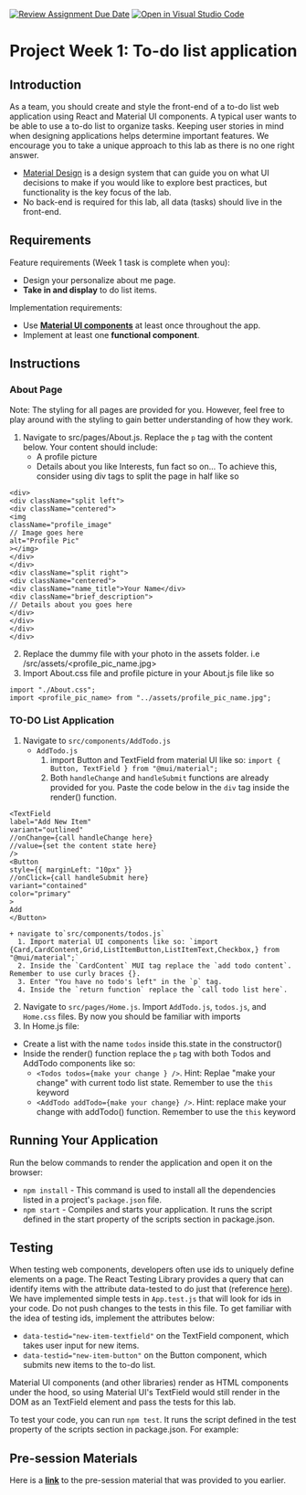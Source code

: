 [![Review Assignment Due Date](https://classroom.github.com/assets/deadline-readme-button-24ddc0f5d75046c5622901739e7c5dd533143b0c8e959d652212380cedb1ea36.svg)](https://classroom.github.com/a/rsLZezik)
[![Open in Visual Studio Code](https://classroom.github.com/assets/open-in-vscode-718a45dd9cf7e7f842a935f5ebbe5719a5e09af4491e668f4dbf3b35d5cca122.svg)](https://classroom.github.com/online_ide?assignment_repo_id=15225347&assignment_repo_type=AssignmentRepo)
# Project Week 1: To-do list application
## Introduction
As a team, you should create and style the front-end of a to-do list web application using React and Material UI components. A typical user wants to be able to use a to-do list to organize tasks. Keeping user stories in mind when designing applications helps determine important features. We encourage you to take a unique approach to this lab as there is no one right answer. 
- [Material Design](https://material.io/design/introduction) is a design system that can guide you on what UI decisions to make if you would like to explore best practices, but functionality is the key focus of the lab.
- No back-end is required for this lab, all data (tasks) should live in the front-end.


## Requirements
Feature requirements (Week 1 task is complete when you):
+ Design your personalize about me page.
+ **Take in and display** to do list items.

Implementation requirements:
+ Use [**Material UI components**](https://material-ui.com) at least once throughout the app.
+ Implement at least one **functional component**.


## Instructions

### About Page
Note: The styling for all pages are provided for you. However, feel free to play around with the styling to gain better understanding of how they work.
1. Navigate to src/pages/About.js. Replace the `p` tag with the content below. Your content should include:
    - A profile picture
    - Details about you like Interests, fun fact so on... To achieve this, consider using div tags to split the page in half like so
 ```
 <div>
 <div className="split left">
 <div className="centered">
 <img 
 className="profile_image"
 // Image goes here
 alt="Profile Pic"
 ></img>
 </div>
 </div>
 <div className="split right">
 <div className="centered">
 <div className="name_title">Your Name</div>
 <div className="brief_description">
 // Details about you goes here
 </div>
 </div>
 </div>
 </div>

 ```
2. Replace the dummy file with your photo in the assets folder. i.e /src/assets/<profile_pic_name.jpg>
3. Import About.css file and profile picture in your About.js file like so 
 ```
 import "./About.css";
 import <profile_pic_name> from "../assets/profile_pic_name.jpg";
 ```
### TO-DO List Application
1. Navigate to `src/components/AddTodo.js`
    + `AddTodo.js`
      1. import Button and TextField from material UI like so: `import { Button, TextField } from "@mui/material";`
      2. Both `handleChange` and `handleSubmit` functions are already provided for you. Paste the code below in the `div` tag inside the render() function. 
 ```
 <TextField
 label="Add New Item"
 variant="outlined"
 //onChange={call handleChange here}
 //value={set the content state here}
 />
 <Button
 style={{ marginLeft: "10px" }}
 //onClick={call handleSubmit here}
 variant="contained"
 color="primary"
 >
 Add
 </Button>

 ```
    + navigate to`src/components/todos.js`
      1. Import material UI components like so: `import {Card,CardContent,Grid,ListItemButton,ListItemText,Checkbox,} from "@mui/material";`
      2. Inside the `CardContent` MUI tag replace the `add todo content`. Remember to use curly braces {}.
      3. Enter "You have no todo's left" in the `p` tag.
      4. Inside the `return function` replace the `call todo list here`.
2. Navigate to `src/pages/Home.js`. Import `AddTodo.js`, `todos.js`, and `Home.css` files. By now you should be familiar with imports
3. In Home.js file:
  + Create a list with the name `todos` inside this.state in the constructor()
  + Inside the render() function replace the `p` tag with both Todos and AddTodo components like so:
    + `<Todos todos={make your change } />`. Hint: Replae "make your change" with current todo list state. Remember to use the `this` keyword
    + `<AddTodo addTodo={make your change} />`. Hint: replace make your change with addTodo() function. Remember to use the `this` keyword


## Running Your Application
Run the below commands to render the application and open it on the browser:
* `npm install` - This command is used to install all the dependencies listed in a project's `package.json` file.
* `npm start` - Compiles and starts your application. It runs the script defined in the start property of the scripts section in package.json.


## Testing
When testing web components, developers often use ids to uniquely define elements on a page. The React Testing Library provides a query that can identify items with the attribute data-tested to do just that (reference [here](https://testing-library.com/docs/queries/bytestid/)). We have implemented simple tests in `App.test.js` that will look for ids in your code. Do not push changes to the tests in this file. To get familiar with the idea of testing ids, implement the attributes below:
 + `data-testid="new-item-textfield"` on the TextField component, which takes user input for new items.
 + `data-testid="new-item-button"` on the Button component, which submits new items to the to-do list.

Material UI components (and other libraries) render as HTML components under the hood, so using Material UI's TextField would still render in the DOM as an TextField element and pass the tests for this lab.

To test your code, you can run `npm test`. It runs the script defined in the test property of the scripts section in package.json. For example:


## Pre-session Materials
Here is a [**link**](https://ibm.box.com/s/2ilcx4q3xornonec3kh5s8aadzl2rc48) to the pre-session material that was provided to you earlier.

